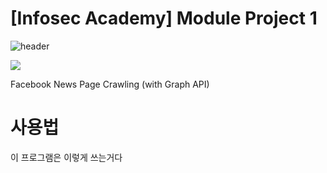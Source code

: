 # [Infosec Academy] Module Project 1
![header](https://capsule-render.vercel.app/api?type=Waving&color=auto&height=300&section=header&text=InfosecAcademy&fontSize=90)


<a href="https://infosec.adtcaps.co.kr/">
  <img
    src="https://img.shields.io/badge/Infosec-Team5-red?style=flat-square&logo=infosec&logoColor=white&link=https://infosec.adtcaps.co.kr/"></a>

Facebook News Page Crawling (with Graph API)

사용법
=============

이 프로그램은 이렇게 쓰는거다


